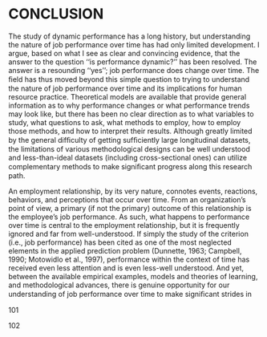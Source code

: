 # CONCLUSION

The study of dynamic performance has a long history, but understanding the nature of job performance over time has had only limited development. I argue, based on what I see as clear and convincing evidence, that the answer to the question ‘‘is performance dynamic?’’ has been resolved. The answer is a resounding ‘‘yes’’; job performance does change over time. The ﬁeld has thus moved beyond this simple question to trying to understand the nature of job performance over time and its implications for human resource practice. Theoretical models are available that provide general information as to why performance changes or what performance trends may look like, but there has been no clear direction as to what variables to study, what questions to ask, what methods to employ, how to employ those methods, and how to interpret their results. Although greatly limited by the general difﬁculty of getting sufﬁciently large longitudinal datasets, the limitations of various methodological designs can be well understood and less-than-ideal datasets (including cross-sectional ones) can utilize complementary methods to make signiﬁcant progress along this research path.

An employment relationship, by its very nature, connotes events, reactions, behaviors, and perceptions that occur over time. From an organization’s point of view, a primary (if not the primary) outcome of this relationship is the employee’s job performance. As such, what happens to performance over time is central to the employment relationship, but it is frequently ignored and far from well-understood. If simply the study of the criterion (i.e., job performance) has been cited as one of the most neglected elements in the applied prediction problem (Dunnette, 1963; Campbell, 1990; Motowidlo et al., 1997), performance within the context of time has received even less attention and is even less-well understood. And yet, between the available empirical examples, models and theories of learning, and methodological advances, there is genuine opportunity for our understanding of job performance over time to make signiﬁcant strides in

101

102